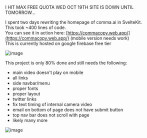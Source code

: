 I HIT MAX FREE QUOTA WED OCT 19TH SITE IS DOWN UNTIL TOMORROW...


I spent two days rewriting the homepage of comma.ai in SvelteKit.  
This took ~400 lines of code.  
You can see it in action here: [https://commacopy.web.app/](https://commacopy.web.app/) (mobile version needs work)  
This is currently hosted on google firebase free tier



![image](https://i.imgur.com/V1SryNH.jpg)

This project is only 80% done and still needs the following:  
* main video doesn't play on mobile
* all links
* side navbar/menu
* proper fonts
* proper layout
* twitter links
* fix text timing of internal camera video
* email on bottom of page does not have submit button
* top nav bar does not scroll with page
* likely many more



![image](https://i.imgur.com/2zqai2I.png)

